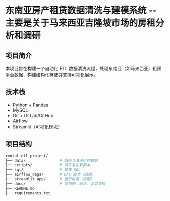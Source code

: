 # 东南亚房产租赁数据清洗与建模系统 -- 主要是关于马来西亚吉隆坡市场的房租分析和调研

## 项目简介
本项目旨在构建一个自动化 ETL 数据清洗流程，处理东南亚（如马来西亚）租房平台数据，构建结构化存储并支持可视化展示。

## 技术栈
- Python + Pandas
- MySQL
- Git + GitLab/GitHub
- Airflow
- Streamlit（可视化模块）

##  项目结构
```bash
rental_etl_project/
├── data/               # 原始与清洗后的数据
├── scripts/            # 清洗与加载脚本
├── sql/                # 建表 SQL
├── airflow_dags/       # DAG 脚本（后期）
├── streamlit_app/      # 展示前端（后期）
├── docs/               # 架构图、总结、复盘文档
├── README.md
├── requirements.txt
